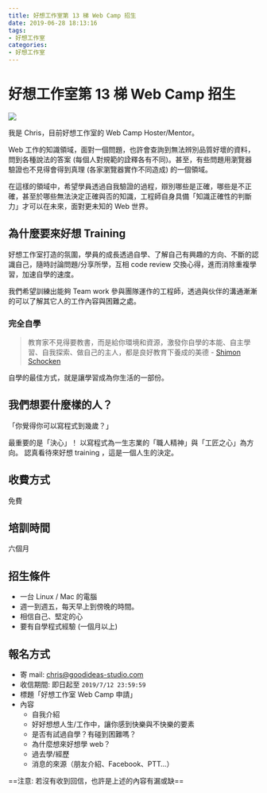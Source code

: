 ```yaml
---
title: 好想工作室第 13 梯 Web Camp 招生
date: 2019-06-28 18:13:16
tags: 
- 好想工作室
categories: 
- 好想工作室
---
```


# 好想工作室第 13 梯 Web Camp 招生

![](https://i.imgur.com/2706gfw.png)

我是 Chris，目前好想工作室的 Web Camp Hoster/Mentor。

Web 工作的知識領域，面對一個問題，也許會查詢到無法辨別品質好壞的資料，問到各種說法的答案 (每個人對規範的詮釋各有不同)。甚至，有些問題用瀏覽器驗證也不見得會得到真理 (各家瀏覽器實作不同造成) 的一個領域。

在這樣的領域中，希望學員透過自我驗證的過程，辯別哪些是正確，哪些是不正確，甚至於哪些無法決定正確與否的知識，工程師自身具備「知識正確性的判斷力」才可以在未來，面對更未知的 Web 世界。

## 為什麼要來好想 Training

好想工作室打造的氛圍，學員的成長透過自學、了解自己有興趣的方向、不斷的認識自己，隨時討論問題/分享所學，互相 code review 交換心得，進而消除重複學習，加速自學的速度。

我們希望訓練出能夠 Team work 參與團隊運作的工程師，透過與伙伴的溝通漸漸的可以了解其它人的工作內容與困難之處。

### 完全自學

> 教育家不見得要教書，而是給你環境和資源，激發你自學的本能、自主學習、自我探索、做自己的主人，都是良好教育下養成的美德 - [Shimon Schocken](https://www.ted.com/talks/shimon_schocken_the_self_organizing_computer_course?language=zh-tw)

自學的最佳方式，就是讓學習成為你生活的一部份。

## 我們想要什麼樣的人？

「你覺得你可以寫程式到幾歲？」

最重要的是「決心」！
以寫程式為一生志業的「職人精神」與「工匠之心」為方向。
認真看待來好想 training ，這是一個人生的決定。

## 收費方式

免費

## 培訓時間

六個月

## 招生條件

- 一台 Linux / Mac 的電腦
- 週一到週五，每天早上到傍晚的時間。
- 相信自己、堅定的心
- 要有自學程式經驗 (一個月以上)

## 報名方式

- 寄 mail: chris@goodideas-studio.com
- 收信期間: 即日起至 `2019/7/12 23:59:59`
- 標題「好想工作室 Web Camp 申請」
- 內容
  - 自我介紹
  - 好好想想人生/工作中，讓你感到快樂與不快樂的要素
  - 是否有試過自學？有碰到困難嗎？
  - 為什麼想來好想學 web？
  - 過去學/經歷
  - 消息的來源（朋友介紹、Facebook、PTT…）

==注意: 若沒有收到回信，也許是上述的內容有漏或缺==

